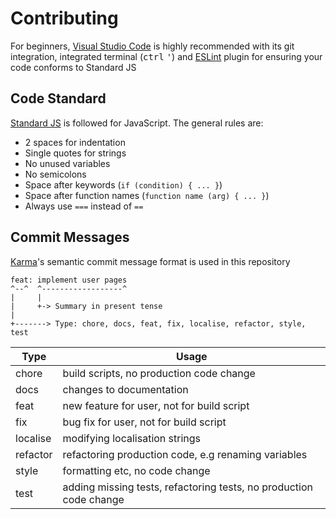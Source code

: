 # Contributing

For beginners, [Visual Studio Code](https://code.visualstudio.com) is highly recommended with its
git integration, integrated terminal (<kbd>ctrl</kbd> <kbd>'</kbd>) and
[ESLint](https://marketplace.visualstudio.com/items?itemName=dbaeumer.vscode-eslint) plugin for
ensuring your code conforms to Standard JS

## Code Standard

[Standard JS](http://standardjs.com/rules.html#javascript-standard-style) is followed for
JavaScript. The general rules are:
- 2 spaces for indentation
- Single quotes for strings
- No unused variables
- No semicolons
- Space after keywords (`if (condition) { ... }`)
- Space after function names (`function name (arg) { ... }`)
- Always use `===` instead of `==`

## Commit Messages

[Karma](https://karma-runner.github.io/1.0/dev/git-commit-msg.html)'s semantic commit message format
is used in this repository

```text
feat: implement user pages
^--^  ^------------------^
|     |
|     +-> Summary in present tense
|
+-------> Type: chore, docs, feat, fix, localise, refactor, style, test
```

| Type      | Usage
| --------- | -----
| chore     | build scripts, no production code change
| docs      | changes to documentation
| feat      | new feature for user, not for build script
| fix       | bug fix for user, not for build script
| localise  | modifying localisation strings
| refactor  | refactoring production code, e.g renaming variables
| style     | formatting etc, no code change
| test      | adding missing tests, refactoring tests, no production code change
